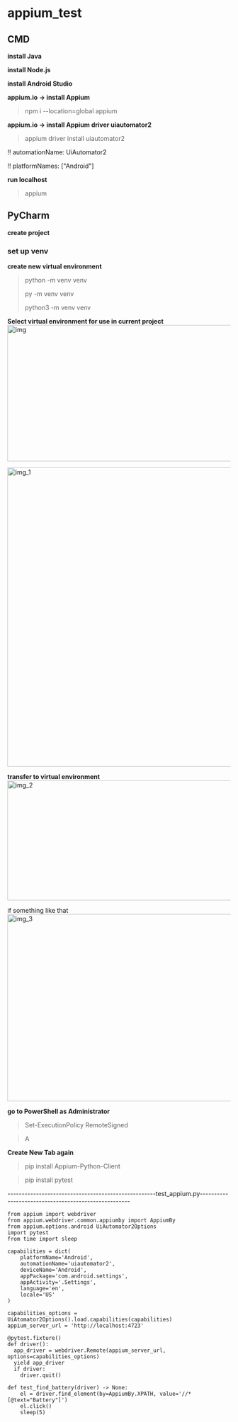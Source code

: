 # appium_test

## CMD
**install Java**

**install Node.js**

**install Android Studio**

**appium.io -> install Appium**

> npm i --location=global appium

**appium.io -> install Appium driver uiautomator2**

> appium driver install uiautomator2

!! automationName: UiAutomator2

!! platformNames: ["Android"]

**run localhost**

> appium

## PyCharm
**create project**

### set up venv
**create new virtual environment**
> python -m venv venv
> 
> py -m venv venv
> 
> python3 -m venv venv

**Select virtual environment for use in current project**
<img width="756" height="308" alt="img" src="https://github.com/user-attachments/assets/91c9e5fc-90a1-48ad-b983-a5c2b5b46068" />

<img width="1020" height="676" alt="img_1" src="https://github.com/user-attachments/assets/d72561d4-10bf-411c-8023-e1b5ac6fea06" />

**transfer to virtual environment**
 <img width="822" height="271" alt="img_2" src="https://github.com/user-attachments/assets/f6cf083d-10f2-4c76-a2d3-bf555642b31f" />

if something like that 
<img width="1024" height="423" alt="img_3" src="https://github.com/user-attachments/assets/309f65a7-c447-4519-b890-a46ab77237bd" />

**go to PowerShell as Administrator**

> Set-ExecutionPolicy RemoteSigned
 
> A
 
**Create New Tab again**



> pip install Appium-Python-Client

> pip install pytest

----------------------------------------------------test_appium.py-----------------------------------------------------
```
from appium import webdriver
from appium.webdriver.common.appiumby import AppiumBy
from appium.options.android UiAutomator2Options
import pytest
from time import sleep

capabilities = dict(
    platformName='Android',
    automationName='uiautomator2',
    deviceName='Android',
    appPackage='com.android.settings',
    appActivity='.Settings',
    language='en',
    locale='US'
)

capabilities_options = UiAtomator2Options().load.capabilities(capabilities)
appium_server_url = 'http://localhost:4723'

@pytest.fixture()
def driver():
  app_driver = webdriver.Remote(appium_server_url, options=capabilities_options)
  yield app_driver
  if driver:
    driver.quit()

def test_find_battery(driver) -> None:
    el = driver.find_element(by=AppiumBy.XPATH, value='//*[@text="Battery"]')
    el.click()
    sleep(5)
```

